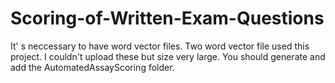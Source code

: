 # Scoring-of-Written-Exam-Questions


It' s neccessary to have word vector files. Two word vector file used this project. 
I couldn't upload these but size very large.
You should generate and add the AutomatedAssayScoring folder.
